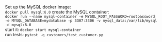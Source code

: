 Set up the MySQL docker image:  
`docker pull mysql:8.0`
create the MySQL container:  
`docker run --name mysql-container -e MYSQL_ROOT_PASSWORD=rootpassword -e MYSQL_DATABASE=mydatabase -p 3307:3306 -v mysql_data:/var/lib/mysql -d mysql:8.0`  
start it:
`docker start mysql-container`  
run tests:
`pytest -q customers/test_customer.py`